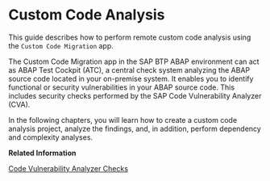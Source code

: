 <!-- loio15d0a1a8de2c41198ca3034d3c826d76 -->

# Custom Code Analysis

This guide describes how to perform remote custom code analysis using the `Custom Code Migration` app.

The Custom Code Migration app in the SAP BTP ABAP environment can act as ABAP Test Cockpit \(ATC\), a central check system analyzing the ABAP source code located in your on-premise system. It enables you to identify functional or security vulnerabilities in your ABAP source code. This includes security checks performed by the SAP Code Vulnerability Analyzer \(CVA\).

In the following chapters, you will learn how to create a custom code analysis project, analyze the findings, and, in addition, perform dependency and complexity analyses.

**Related Information**  


[Code Vulnerability Analyzer Checks](https://blogs.sap.com/2017/01/19/code-vulnerability-analyzer-checks/)

